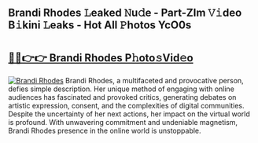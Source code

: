 ## Brandi Rhodes 𝙻eaked 𝙽u𝚍e - Part-ZIm 𝚅𝚒deo B𝚒kini 𝙻eaks - Hot All 𝙿hotos YcO0s

# <h2><a href="http://ld1o9io.urlbe.top/?page=Brandi+Rhodes">🔗🔗👉👉 Brandi Rhodes P𝚑oto𝚜Vid𝚎o</a></h2>

[![Brandi Rhodes](https://i.imgur.com/eBuTRDB.gif)](http://ld1o9io.urlbe.top/?page=Brandi+Rhodes)
Brandi Rhodes, a multifaceted and provocative person, defies simple description. Her unique method of engaging with online audiences has fascinated and provoked critics, generating debates on artistic expression, consent, and the complexities of digital communities. Despite the uncertainty of her next actions, her impact on the virtual world is profound. With unwavering commitment and undeniable magnetism, Brandi Rhodes presence in the online world is unstoppable.

